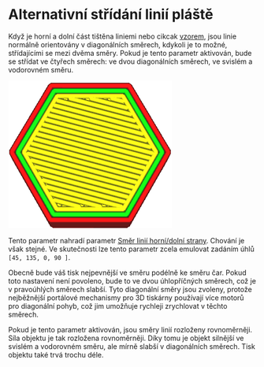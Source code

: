 Alternativní střídání linií pláště
====
Když je horní a dolní část tištěna liniemi nebo cikcak [vzorem](../shell/top_bottom_pattern.md), jsou linie normálně orientovány v diagonálních směrech, kdykoli je to možné, střídajícími se mezi dvěma směry. Pokud je tento parametr aktivován, bude se střídat ve čtyřech směrech: ve dvou diagonálních směrech, ve svislém a vodorovném směru.

![Střídání čtyř směrů](../../../articles/images/skin_alternate_rotation.gif)

Tento parametr nahradí parametr [Směr linií horní/dolní strany](../shell/skin_angles.md). Chování je však stejné. Ve skutečnosti lze tento parametr zcela emulovat zadáním úhlů `[45, 135, 0, 90 ]`.

Obecně bude váš tisk nejpevnější ve směru podélně ke směru čar. Pokud toto nastavení není povoleno, bude to ve dvou úhlopříčných směrech, což je v pravoúhlých směrech slabší. Tyto diagonální směry jsou zvoleny, protože nejběžnější portálové mechanismy pro 3D tiskárny používají více motorů pro diagonální pohyb, což jim umožňuje rychleji zrychlovat v těchto směrech.

Pokud je tento parametr aktivován, jsou směry linií rozloženy rovnoměrněji. Síla objektu je tak rozložena rovnoměrněji. Díky tomu je objekt silnější ve svislém a vodorovném směru, ale mírně slabší v diagonálních směrech. Tisk objektu také trvá trochu déle.